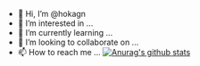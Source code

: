 - 👋 Hi, I’m @hokagn
- 👀 I’m interested in ...
- 🌱 I’m currently learning ...
- 💞️ I’m looking to collaborate on ...
- 📫 How to reach me ...
  [![Anurag's github stats](https://github-readme-stats.vercel.app/api?username=hokagn)](https://github.com/anuraghazra/github-readme-stats)
<!---
hokagn/hokagn is a ✨ special ✨ repository because its `README.md` (this file) appears on your GitHub profile.
You can click the Preview link to take a look at your changes.
--->
